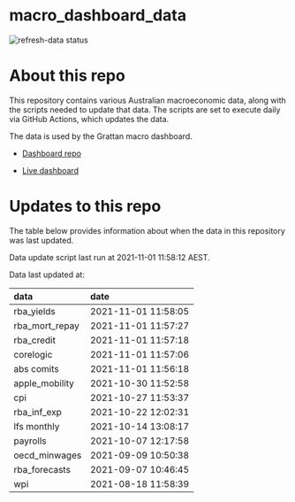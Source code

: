 
<!-- README.md is generated from README.Rmd. Please edit that file -->

# macro\_dashboard\_data

<!-- badges: start -->

![refresh-data
status](https://github.com/grattan/macro_dashboard_data/workflows/refresh-data/badge.svg)

<!-- badges: end -->

# About this repo

This repository contains various Australian macroeconomic data, along
with the scripts needed to update that data. The scripts are set to
execute daily via GitHub Actions, which updates the data.

The data is used by the Grattan macro dashboard.

  - [Dashboard repo](https://github.com/grattan/macrodashboard)

  - [Live dashboard](https://mattcowgill.shinyapps.io/macrodashboard/)

# Updates to this repo

The table below provides information about when the data in this
repository was last updated.

Data update script last run at 2021-11-01 11:58:12 AEST.

Data last updated at:

| data             | date                |
| :--------------- | :------------------ |
| rba\_yields      | 2021-11-01 11:58:05 |
| rba\_mort\_repay | 2021-11-01 11:57:27 |
| rba\_credit      | 2021-11-01 11:57:18 |
| corelogic        | 2021-11-01 11:57:06 |
| abs comits       | 2021-11-01 11:56:18 |
| apple\_mobility  | 2021-10-30 11:52:58 |
| cpi              | 2021-10-27 11:53:37 |
| rba\_inf\_exp    | 2021-10-22 12:02:31 |
| lfs monthly      | 2021-10-14 13:08:17 |
| payrolls         | 2021-10-07 12:17:58 |
| oecd\_minwages   | 2021-09-09 10:50:38 |
| rba\_forecasts   | 2021-09-07 10:46:45 |
| wpi              | 2021-08-18 11:58:39 |
